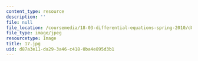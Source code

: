 ```yaml
---
content_type: resource
description: ''
file: null
file_location: /coursemedia/18-03-differential-equations-spring-2010/d87a3e11da293a46c4180ba4e895d3b1_17.jpg
file_type: image/jpeg
resourcetype: Image
title: 17.jpg
uid: d87a3e11-da29-3a46-c418-0ba4e895d3b1
---
```

